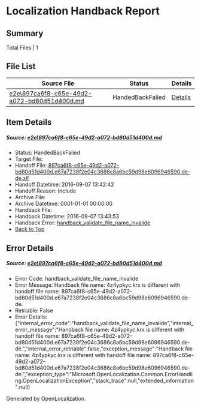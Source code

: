 # <a name='report-top'></a> Localization Handback Report

## Summary
 Total Files | 1

## File List
 Source File | Status | Details 
 ----------- | ------ | ------- 
 [e2e\897ca6f8-c65e-49d2-a072-bd80d51d400d.md](https://github.com/OpenLocalizationTestOrg/ol-test0/blob/2ad352d8677c3c28c2869214733afb1d000e619f/e2e/897ca6f8-c65e-49d2-a072-bd80d51d400d.md) | HandedBackFailed | [Details](#0220b125c37e412884ebb7eb11525aef655494492)

## Item Details
##### <a name='0220b125c37e412884ebb7eb11525aef655494492'></a> Source: [e2e\897ca6f8-c65e-49d2-a072-bd80d51d400d.md](https://github.com/OpenLocalizationTestOrg/ol-test0/blob/2ad352d8677c3c28c2869214733afb1d000e619f/e2e/897ca6f8-c65e-49d2-a072-bd80d51d400d.md)
* Status: HandedBackFailed
* Target File: 
* Handoff File: [897ca6f8-c65e-49d2-a072-bd80d51d400d.e67a7238f2e04c3686c8a6bc59d98e6096946590.de-de.xlf](https://github.com/OpenLocalizationTestOrg/ol-test0-handoff/blob/d1c417be6c88ea79e72ebb7624dd46d4f60686ab/ol-handoff/OpenLocalizationTestOrg/ol-test0-dede/yuwzho/ht/897ca6f8-c65e-49d2-a072-bd80d51d400d.e67a7238f2e04c3686c8a6bc59d98e6096946590.de-de.xlf)
* Handoff Datetime: 2016-09-07 13:42:42
* Handoff Reason: Include
* Archive File: 
* Archive Datetime: 0001-01-01 00:00:00
* Handback File: 
* Handback Datetime: 2016-09-07 13:43:53
* Handback Error: [handback_validate_file_name_invalide](#0220b125c37e412884ebb7eb11525aef655494492handback_validate_file_name_invalide)
* [Back to Top](#report-top)


## Error Details
##### <a name='0220b125c37e412884ebb7eb11525aef655494492handback_validate_file_name_invalide'></a> Source: [e2e\897ca6f8-c65e-49d2-a072-bd80d51d400d.md](#0220b125c37e412884ebb7eb11525aef655494492)
* Error Code: handback_validate_file_name_invalide
* Error Message: Handback file name: 4z4ypkyc.krx is different with handoff file name: 897ca6f8-c65e-49d2-a072-bd80d51d400d.e67a7238f2e04c3686c8a6bc59d98e6096946590.de-de.
* Retriable: False
* Error Details: {"internal_error_code":"handback_validate_file_name_invalide","internal_error_message":"Handback file name: 4z4ypkyc.krx is different with handoff file name: 897ca6f8-c65e-49d2-a072-bd80d51d400d.e67a7238f2e04c3686c8a6bc59d98e6096946590.de-de.","internal_error_retriable":false,"exception_message":"Handback file name: 4z4ypkyc.krx is different with handoff file name: 897ca6f8-c65e-49d2-a072-bd80d51d400d.e67a7238f2e04c3686c8a6bc59d98e6096946590.de-de.","exception_type":"Microsoft.OpenLocalization.Common.ErrorHandling.OpenLocalizationException","stack_trace":null,"extended_information":null}


Generated by OpenLocalization.
